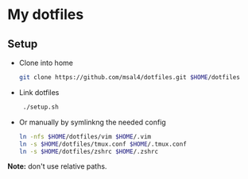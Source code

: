 # My dotfiles

## Setup
- Clone into home
    ```bash
    git clone https://github.com/msal4/dotfiles.git $HOME/dotfiles
    ```
- Link dotfiles
    ```bash
     ./setup.sh
    ```
- Or manually by symlinkng the needed config
    ```bash
    ln -nfs $HOME/dotfiles/vim $HOME/.vim
    ln -s $HOME/dotfiles/tmux.conf $HOME/.tmux.conf
    ln -s $HOME/dotfiles/zshrc $HOME/.zshrc
    ```
**Note:** don't use relative paths.
